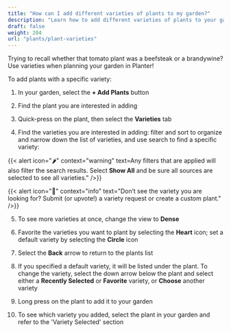 ```yaml
---
title: "How can I add different varieties of plants to my garden?"
description: "Learn how to add different varieties of plants to your garden"
draft: false
weight: 204
url: "plants/plant-varieties"
---
```


Trying to recall whether that tomato plant was a beefsteak or a brandywine?  Use varieties when planning your garden in Planter!

To add plants with a specific variety:

1. In your garden, select the **+ Add Plants** button

2. Find the plant you are interested in adding

3. Quick-press on the plant, then select the **Varieties** tab

4. Find the varieties you are interested in adding: filter and sort to organize and narrow down the list of varieties, and use search to find a specific variety:

{{< alert icon="🌶️" context="warning" text=Any filters that are applied will also filter the search results. Select **Show All** and be sure all sources are selected to see all varieties." />}}

{{< alert icon="🥕️" context="info" text="Don’t see the variety you are looking for? Submit (or upvote!) a variety request or create a custom plant." />}}

5. To see more varieties at once, change the view to **Dense**

6. Favorite the varieties you want to plant by selecting the **Heart** icon; set a default variety by selecting the **Circle** icon

7. Select the **Back** arrow to return to the plants list

8. If you specified a default variety, it will be listed under the plant. To change the variety, select the down arrow below the plant and select either a **Recently Selected** or **Favorite** variety, or **Choose** another variety

9. Long press on the plant to add it to your garden

10. To see which variety you added, select the plant in your garden and refer to the 'Variety Selected' section
